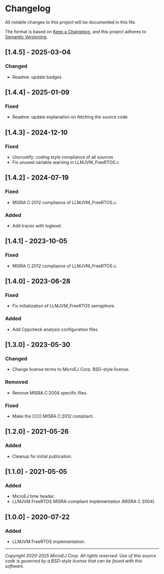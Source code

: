 # Changelog

All notable changes to this project will be documented in this file.

The format is based on [Keep a Changelog](https://keepachangelog.com/en/1.0.0/),
and this project adheres to [Semantic Versioning](https://semver.org/spec/v2.0.0.html).

## [1.4.5] - 2025-03-04

### Changed

- Readme: update badges

## [1.4.4] - 2025-01-09

### Fixed

- Readme: update explanation on fetching the source code

## [1.4.3] - 2024-12-10

### Fixed

- Uncrustify: coding style compliance of all sources
- Fix unused variable warning in LLMJVM_FreeRTOS.c

## [1.4.2] - 2024-07-19

### Fixed

- MISRA C:2012 compliance of LLMJVM_FreeRTOS.c.

### Added

- Add traces with loglevel.

## [1.4.1] - 2023-10-05

### Fixed

- MISRA C:2012 compliance of LLMJVM_FreeRTOS.c.

## [1.4.0] - 2023-06-28

### Fixed

- Fix initialization of LLMJVM_FreeRTOS semaphore.

### Added

- Add Cppcheck analysis configuration files.

## [1.3.0] - 2023-05-30

### Changed

- Change license terms to MicroEJ Corp. BSD-style license.

### Removed

- Remove MISRA C:2004 specific files.

### Fixed

- Make the CCO MISRA C:2012 compliant.

## [1.2.0] - 2021-05-26

### Added

- Cleanup for initial publication.

## [1.1.0] - 2021-05-05

### Added

- MicroEJ time header.
- LLMJVM FreeRTOS MISRA-compliant implementation (MISRA C 2004).

## [1.0.0] - 2020-07-22

### Added

- LLMJVM FreeRTOS implementation.

---
_Copyright 2020-2025 MicroEJ Corp. All rights reserved._
_Use of this source code is governed by a BSD-style license that can be found with this software._

